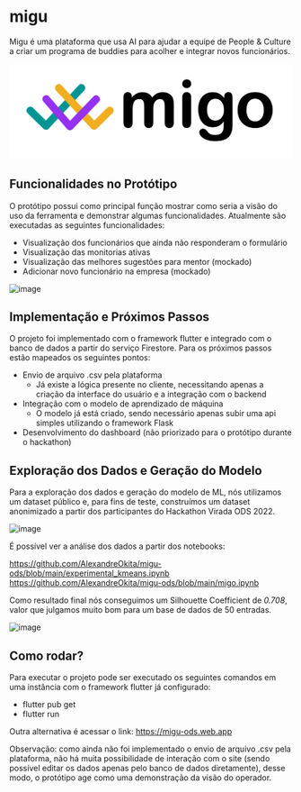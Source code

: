 # migu

Migu é uma plataforma que usa AI para ajudar a equipe de People & Culture a criar um programa de buddies para acolher e integrar novos funcionários.

![image](asset/logo2.png)

## Funcionalidades no Protótipo

O protótipo possui como principal função mostrar como seria a visão do uso da ferramenta e demonstrar algumas funcionalidades. Atualmente são executadas as seguintes funcionalidades:

- Visualização dos funcionários que ainda não responderam o formulário
- Visualização das monitorias ativas
- Visualização das melhores sugestões para mentor (mockado)
- Adicionar novo funcionário na empresa (mockado)

<img width="1785" alt="image" src="https://user-images.githubusercontent.com/37855969/178153025-3c50178b-0869-4393-be9c-21f9eeb8f1a6.png">

## Implementação e Próximos Passos

O projeto foi implementado com o framework flutter e integrado com o banco de dados a partir do serviço Firestore. Para os próximos passos estão mapeados os seguintes pontos:

- Envio de arquivo .csv pela plataforma
  - Já existe a lógica presente no cliente, necessitando apenas a criação da interface do usuário e a integração com o backend
- Integração com o modelo de aprendizado de máquina
  - O modelo já está criado, sendo necessário apenas subir uma api simples utilizando o framework Flask
- Desenvolvimento do dashboard (não priorizado para o protótipo durante o hackathon)

## Exploração dos Dados e Geração do Modelo

Para a exploração dos dados e geração do modelo de ML, nós utilizamos um dataset público e, para fins de teste, construímos um dataset anonimizado a partir dos participantes do Hackathon Virada ODS 2022.

<img width="823" alt="image" src="https://user-images.githubusercontent.com/37855969/178153302-9b8a662b-76c1-4ecf-84cc-b403e542fa70.png">


É possível ver a análise dos dados a partir dos notebooks:

https://github.com/AlexandreOkita/migu-ods/blob/main/experimental_kmeans.ipynb
https://github.com/AlexandreOkita/migu-ods/blob/main/migo.ipynb

Como resultado final  nós conseguimos um Silhouette Coefficient de *0.708*, valor que julgamos muito bom para um base de dados de 50 entradas.

![image](https://user-images.githubusercontent.com/37855969/178153185-738e6837-b354-4046-a716-2694727b7bad.png)



## Como rodar?

Para executar o projeto pode ser executado os seguintes comandos em uma instância com o framework flutter já configurado:
- flutter pub get
- flutter run

Outra alternativa é acessar o link: https://migu-ods.web.app

Observação: como ainda não foi implementado o envio de arquivo .csv pela plataforma, não há muita possibilidade de interação com o site (sendo possível editar os dados apenas pelo banco de dados diretamente), desse modo, o protótipo age como uma demonstração da visão do operador.
